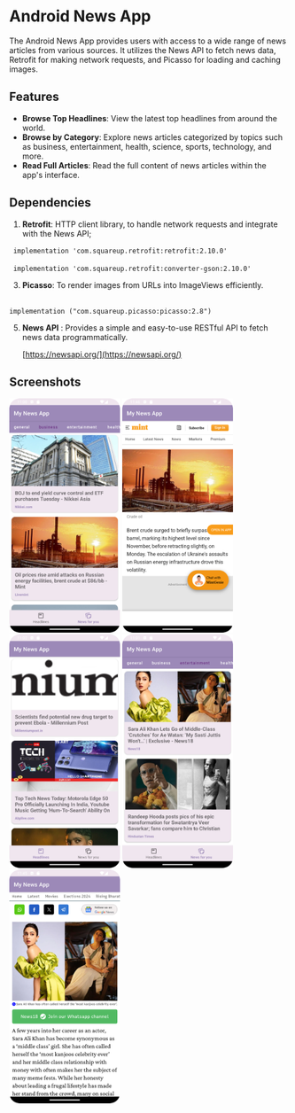 # Android News App

The Android News App provides users with access to a wide range of news articles from various sources. It utilizes the News API to fetch news data, Retrofit for making network requests, and Picasso for loading and caching images.

## Features

- **Browse Top Headlines**: View the latest top headlines from around the world.
- **Browse by Category**: Explore news articles categorized by topics such as business, entertainment, health, science, sports, technology, and more.
- **Read Full Articles**: Read the full content of news articles within the app's interface.

## Dependencies
1. **Retrofit**: HTTP client library, to handle network requests and integrate with the News API;
```
 implementation 'com.squareup.retrofit:retrofit:2.10.0'

 implementation 'com.squareup.retrofit:converter-gson:2.10.0'
```
3. **Picasso**: To render images from URLs into ImageViews efficiently.
```

implementation ("com.squareup.picasso:picasso:2.8")

```

5. **News API** : Provides a simple and easy-to-use RESTful API to fetch news data programmatically.

   [https://newsapi.org/](https://newsapi.org/)

## Screenshots
<img src="app/src/main/res/drawable/screenshot_01.png" width="200" /> <img src="app/src/main/res/drawable/screenshot07.png" width="200" /><img src="app/src/main/res/drawable/screenshot03.png" width="200" /> <img src="app/src/main/res/drawable/screenshot02.png" width="200" /> <img src="app/src/main/res/drawable/screenshot06.png" width="200" />
